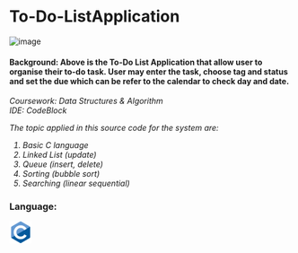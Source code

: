 <h1>To-Do-ListApplication</h1>

![image](https://user-images.githubusercontent.com/90387094/154287543-2cfc9a68-7d42-40a2-ba4f-aa3a41625056.png)

<h4>Background: Above is the To-Do List Application that allow user to organise their to-do task. User may enter the task, choose tag and status and set the due which can be refer to the calendar to check day and date.</h4>
<p><i>Coursework: Data Structures & Algorithm<br>IDE: CodeBlock</p>

The topic applied in this source code for the system are:
  1. Basic C language
  2. Linked List (update)
  3. Queue (insert, delete)
  4. Sorting (bubble sort)
  5. Searching (linear sequential)

  <h3 align="left"></i>Language:</h3>
<p align="left"> <a href="https://www.cprogramming.com/" target="_blank" rel="noreferrer"> <img src="https://raw.githubusercontent.com/devicons/devicon/master/icons/c/c-original.svg" alt="c" width="40" height="40"/> </a></p>
